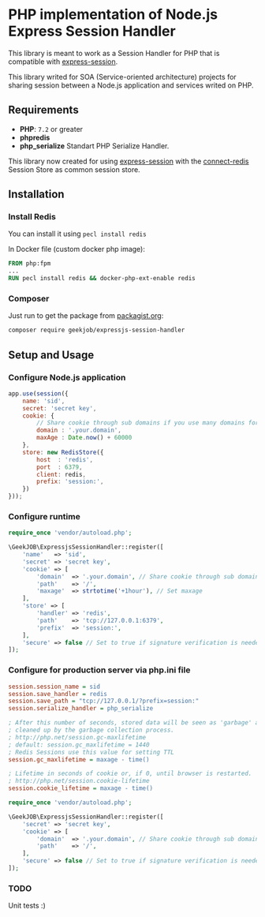 # PHP implementation of Node.js Express Session Handler

This library is meant to work as a Session Handler for PHP that is compatible with [express-session](https://github.com/expressjs/session).

This library writed for SOA (Service-oriented architecture) projects
for sharing session between a Node.js application and services writed on PHP.

## Requirements

- **PHP**: `7.2` or greater
- **phpredis**
- **php_serialize** Standart PHP Serialize Handler.

This library now created for using [express-session](https://github.com/expressjs/session)
with the [connect-redis](https://github.com/tj/connect-redis) Session Store as common session store.

## Installation

### Install Redis
You can install it using `pecl install redis`

In Docker file (custom docker php image):
```dockerfile
FROM php:fpm
...
RUN pecl install redis && docker-php-ext-enable redis
```


### Composer

Just run to get the package from
[packagist.org](https://packagist.org/packages/geekjob/expressjs-php-session-handler):

```bash
composer require geekjob/expressjs-session-handler
```

## Setup and Usage

### Configure Node.js application

```js
app.use(session({
	name: 'sid',
	secret: 'secret key',
	cookie: {
		// Share cookie through sub domains if you use many domains for service architecture
		domain : '.your.domain',
		maxAge : Date.now() + 60000
	},
	store: new RedisStore({
		host  : 'redis',
		port  : 6379,
		client: redis,
		prefix: 'session:',
	})
}));
``` 


### Configure runtime

```php
require_once 'vendor/autoload.php';

\GeekJOB\ExpressjsSessionHandler::register([
	'name'   => 'sid',
	'secret' => 'secret key',
	'cookie' => [
		'domain'  => '.your.domain', // Share cookie through sub domains
		'path'    => '/',
		'maxage'  => strtotime('+1hour'), // Set maxage
	],
	'store' => [
		'handler' => 'redis',
		'path'    => 'tcp://127.0.0.1:6379',
		'prefix'  => 'session:',
	],
	'secure' => false // Set to true if signature verification is needed.
]);
```

### Configure for production server via php.ini file

```ini
session.session_name = sid
session.save_handler = redis
session.save_path = "tcp://127.0.0.1/?prefix=session:"
session.serialize_handler = php_serialize

; After this number of seconds, stored data will be seen as 'garbage' and
; cleaned up by the garbage collection process.
; http://php.net/session.gc-maxlifetime
; default: session.gc_maxlifetime = 1440 
; Redis Sessions use this value for setting TTL
session.gc_maxlifetime = maxage - time()

; Lifetime in seconds of cookie or, if 0, until browser is restarted.
; http://php.net/session.cookie-lifetime
session.cookie_lifetime = maxage - time()
```

```php
require_once 'vendor/autoload.php';

\GeekJOB\ExpressjsSessionHandler::register([
	'secret' => 'secret key',
	'cookie' => [
		'domain'  => '.your.domain', // Share cookie through sub domains
		'path'    => '/',
	],
	'secure' => false // Set to true if signature verification is needed.
]);
```

### TODO
Unit tests :)
